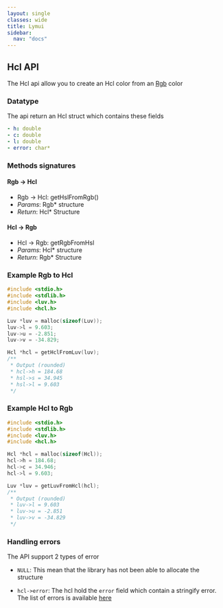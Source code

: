 ```yaml
---
layout: single
classes: wide
title: Lymui
sidebar:
  nav: "docs"
---
```


## Hcl API

The Hcl api allow you to create an Hcl color from an [Rgb](rgb.md) color

### Datatype

The api return an Hcl struct which contains these fields

```yaml
- h: double
- c: double
- l: double
- error: char*
```

### Methods signatures

#### Rgb -> Hcl

- Rgb -> Hcl: getHslFromRgb()
- *Params*: Rgb* structure
- *Return*: Hcl* Structure

#### Hcl -> Rgb

- Hcl -> Rgb: getRgbFromHsl
- *Params*: Hcl* structure
- *Return*: Rgb* Structure

### Example Rgb to Hcl

```c
#include <stdio.h>
#include <stdlib.h>
#include <luv.h>
#include <hcl.h>

Luv *luv = malloc(sizeof(Luv));
luv->l = 9.603;
luv->u = -2.851;
luv->v = -34.829;

Hcl *hcl = getHclFromLuv(luv);
/**
 * Output (rounded)
 * hcl->h = 184.68
 * hsl->s = 34.945
 * hsl->l = 9.603
 */
```

### Example Hcl to Rgb

```c
#include <stdio.h>
#include <stdlib.h>
#include <luv.h>
#include <hcl.h>

Hcl *hcl = malloc(sizeof(Hcl));
hcl->h = 184.68;
hcl->c = 34.946;
hcl->l = 9.603;

Luv *luv = getLuvFromHcl(hcl);
/**
 * Output (rounded)
 * luv->l = 9.603
 * luv->u = -2.851
 * luv->v = -34.829
 */
```

### Handling errors

The API support 2 types of error

- ```NULL```: This mean that the library has not been able to allocate the structure

- ```hcl->error```: The hcl hold the ```error``` field which contain a stringify error. The list of errors is available [here](../errors.md)
